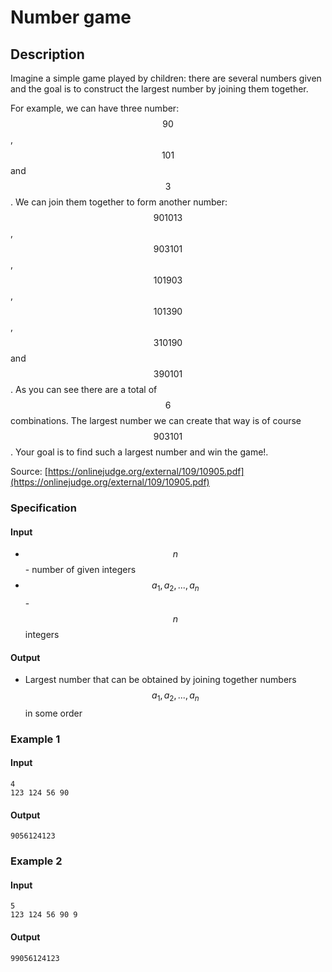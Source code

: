 # Number game

## Description

Imagine a simple game played by children: there are several numbers given and the goal is to construct the largest number by joining them together.

For example, we can have three number: $$90$$, $$101$$ and $$3$$.
We can join them together to form another number: $$901013$$, $$903101$$, $$101903$$, $$101390$$, $$310190$$ and $$390101$$.
As you can see there are a total of $$6$$ combinations.
The largest number we can create that way is of course $$903101$$.
Your goal is to find such a largest number and win the game!.


Source: [https://onlinejudge.org/external/109/10905.pdf](https://onlinejudge.org/external/109/10905.pdf)

### Specification

#### Input

* $$n$$ - number of given integers
* $$a_1, a_2, ..., a_n$$ - $$n$$ integers

#### Output

* Largest number that can be obtained by joining together numbers $$a_1, a_2, ..., a_n$$ in some order

### Example 1

#### Input

```
4
123 124 56 90
```

#### Output

```
9056124123
```

### Example 2

#### Input

```
5
123 124 56 90 9 
```

#### Output

```
99056124123
```